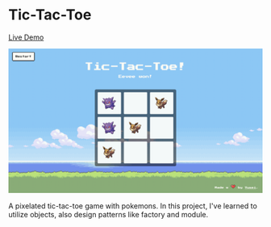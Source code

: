 # Tic-Tac-Toe
[Live Demo](https://yusei07.github.io/tic-tac-toe/)

![Design preview](assets/image-preview.png)

A pixelated tic-tac-toe game with pokemons. In this project, I've learned to utilize objects, also design patterns like factory and module.
